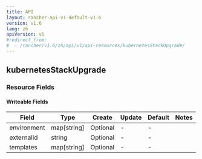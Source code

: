 ```yaml
---
title: API
layout: rancher-api-v1-default-v1.6
version: v1.6
lang: zh
apiVersion: v1
#redirect_from:
#  - /rancher/v1.6/zh/api/v1/api-resources/kubernetesStackUpgrade/
---
```


## kubernetesStackUpgrade



### Resource Fields

#### Writeable Fields

Field | Type | Create | Update | Default | Notes
---|---|---|---|---|---
environment | map[string] | Optional | - | - | 
externalId | string | Optional | - | - | 
templates | map[string] | Optional | - | - | 



<br>
